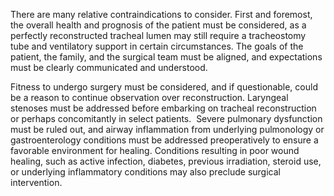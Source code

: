 There are many relative contraindications to consider. First and foremost, the overall health and prognosis of the patient must be considered, as a perfectly reconstructed tracheal lumen may still require a tracheostomy tube and ventilatory support in certain circumstances. The goals of the patient, the family, and the surgical team must be aligned, and expectations must be clearly communicated and understood.

Fitness to undergo surgery must be considered, and if questionable, could be a reason to continue observation over reconstruction. Laryngeal stenoses must be addressed before embarking on tracheal reconstruction or perhaps concomitantly in select patients.  Severe pulmonary dysfunction must be ruled out, and airway inflammation from underlying pulmonology or gastroenterology conditions must be addressed preoperatively to ensure a favorable environment for healing. Conditions resulting in poor wound healing, such as active infection, diabetes, previous irradiation, steroid use, or underlying inflammatory conditions may also preclude surgical intervention.